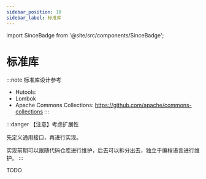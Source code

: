 ```yaml
---
sidebar_position: 10
sidebar_label: 标准库
---
```


import SinceBadge from '@site/src/components/SinceBadge';

# 标准库

<SinceBadge version="0.1.0-not-release" />

:::note 标准库设计参考
- Hutools:
- Lombok
- Apache Commons Collections: https://github.com/apache/commons-collections
:::

:::danger 【注意】考虑扩展性

先定义通用接口，再进行实现。

实现前期可以跟随代码仓库进行维护，后去可以拆分出去，独立于编程语言进行维护。
:::

TODO
